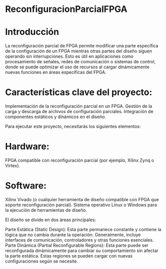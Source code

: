 # ReconfiguracionParcialFPGA
# Introducción
La reconfiguración parcial de FPGA permite modificar una parte específica de la configuración de un FPGA mientras otras partes del diseño siguen operando sin interrupciones. Esto es útil en aplicaciones como procesamiento de señales, redes de comunicación o sistemas de control, donde se puede optimizar el uso de recursos al cargar dinámicamente nuevas funciones en áreas específicas del FPGA.

# Características clave del proyecto:
Implementación de la reconfiguración parcial en un FPGA.
Gestión de la carga y descarga de archivos de configuración parciales.
Integración de componentes estáticos y dinámicos en el diseño.

Para ejecutar este proyecto, necesitarás los siguientes elementos:

# Hardware:
FPGA compatible con reconfiguración parcial (por ejemplo, Xilinx Zynq o Virtex).

# Software:
Xilinx Vivado (o cualquier herramienta de diseño compatible con FPGA que soporte reconfiguración parcial).
Sistema operativo Linux o Windows para la ejecución de herramientas de diseño.

El diseño se divide en dos áreas principales:

Parte Estática (Static Design):
Esta parte permanece constante y contiene la lógica que no cambia durante la operación. Generalmente, incluye interfaces de comunicación, controladores y otras funciones esenciales.
Parte Dinámica (Partial Reconfigurable Regions):
Esta parte puede ser reconfigurada dinámicamente para cambiar su comportamiento sin afectar la parte estática. Estas regiones se pueden cargar con nuevas configuraciones según se necesite.
